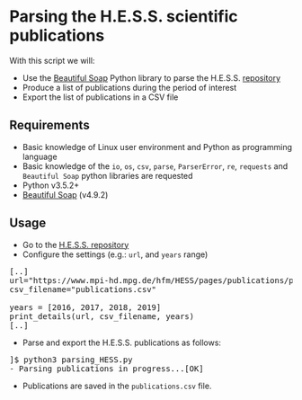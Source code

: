 # Parsing the H.E.S.S. scientific publications

With this script we will: 

* Use the [Beautiful Soap](https://www.crummy.com/software/BeautifulSoup/bs4/doc/) Python library to parse the H.E.S.S. [repository](https://www.mpi-hd.mpg.de/hfm/HESS/pages/publications/pubs_jour.shtml) 
* Produce a list of publications during the period of interest
* Export the list of publications in a CSV file

## Requirements
* Basic knowledge of Linux user environment and Python as programming language
* Basic knowledge of the `io`, `os`, `csv`, `parse`, `ParserError`, `re`, `requests` and `Beautiful Soap` python libraries are requested
* Python v3.5.2+
* [Beautiful Soap](https://www.crummy.com/software/BeautifulSoup/bs4/doc/) (v4.9.2)

## Usage
* Go to the [H.E.S.S. repository](https://www.mpi-hd.mpg.de/hfm/HESS/pages/publications/pubs_jour.shtml)
* Configure the settings (e.g.: `url`, and `years` range)

<pre>
[..]
url="https://www.mpi-hd.mpg.de/hfm/HESS/pages/publications/pubs_jour.shtml"
csv_filename="publications.csv"

years = [2016, 2017, 2018, 2019]
print_details(url, csv_filename, years)
[..]
</pre>

* Parse and export the H.E.S.S. publications as follows:
<pre>
]$ python3 parsing_HESS.py 
- Parsing publications in progress...[OK]
</pre>

* Publications are saved in the `publications.csv` file.

